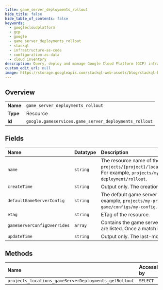 ```yaml
---
title: game_server_deployments_rollout
hide_title: false
hide_table_of_contents: false
keywords:
  - googlecloudplatform
  - gcp
  - google
  - game_server_deployments_rollout
  - stackql
  - infrastructure-as-code
  - configuration-as-data
  - cloud inventory
description: Query, deploy and manage Google Cloud Platform (GCP) infrastructure and resources using SQL
custom_edit_url: null
image: https://storage.googleapis.com/stackql-web-assets/blog/stackql-blog-post-featured-image.png
---
```

  
    

## Overview
<table><tbody>
<tr><td><b>Name</b></td><td><code>game_server_deployments_rollout</code></td></tr>
<tr><td><b>Type</b></td><td>Resource</td></tr>
<tr><td><b>Id</b></td><td><code>google.gameservices.game_server_deployments_rollout</code></td></tr>
</tbody></table>

## Fields
| Name | Datatype | Description |
|:-----|:---------|:------------|
| `name` | `string` | The resource name of the game server deployment rollout, in the following form: `projects/{project}/locations/{locationId}/gameServerDeployments/{deploymentId}/rollout`. For example, `projects/my-project/locations/global/gameServerDeployments/my-deployment/rollout`. |
| `createTime` | `string` | Output only. The creation time. |
| `defaultGameServerConfig` | `string` | The default game server config is applied to all realms unless overridden in the rollout. For example, `projects/my-project/locations/global/gameServerDeployments/my-game/configs/my-config`. |
| `etag` | `string` | ETag of the resource. |
| `gameServerConfigOverrides` | `array` | Contains the game server config rollout overrides. Overrides are processed in the order they are listed. Once a match is found for a realm, the rest of the list is not processed. |
| `updateTime` | `string` | Output only. The last-modified time. |
## Methods
| Name | Accessible by | Required Params |
|:-----|:--------------|:----------------|
| `projects_locations_gameServerDeployments_getRollout` | `SELECT` | `name` |
